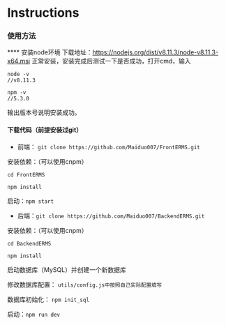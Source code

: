 # Instructions


### 使用方法
**** 安装node环境
下载地址：https://nodejs.org/dist/v8.11.3/node-v8.11.3-x64.msi
正常安装，安装完成后测试一下是否成功，打开cmd，输入
```
node -v
//v8.11.3

npm -v
//5.3.0
```
输出版本号说明安装成功。

#### 下载代码（前提安装过git）
+ 前端： `git clone https://github.com/Maiduo007/FrontERMS.git`

安装依赖：（可以使用cnpm）
```
cd FrontERMS

npm install
```
启动：`npm start`


+ 后端：`git clone https://github.com/Maiduo007/BackendERMS.git`

安装依赖：（可以使用cnpm）
```
cd BackendERMS

npm install

```

启动数据库（MySQL）并创建一个新数据库

修改数据库配置：
`utils/config.js中按照自己实际配置填写`

数据库初始化： `npm init_sql`

启动：`npm run dev`
